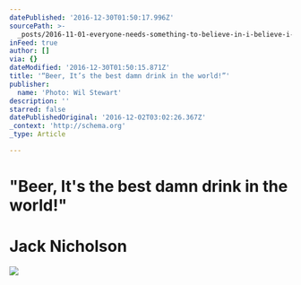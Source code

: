 ```yaml
---
datePublished: '2016-12-30T01:50:17.996Z'
sourcePath: >-
  _posts/2016-11-01-everyone-needs-something-to-believe-in-i-believe-i-will-ha.md
inFeed: true
author: []
via: {}
dateModified: '2016-12-30T01:50:15.871Z'
title: '“Beer, It’s the best damn drink in the world!”'
publisher:
  name: 'Photo: Wil Stewart'
description: ''
starred: false
datePublishedOriginal: '2016-12-02T03:02:26.367Z'
_context: 'http://schema.org'
_type: Article

---
```

# **"Beer, It's the best damn drink in the world!"**

# **Jack Nicholson**
![](https://the-grid-user-content.s3-us-west-2.amazonaws.com/5f05d811-b280-4bde-b19c-b95b79935460.jpg)
